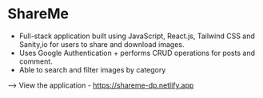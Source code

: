 # ShareMe

- Full-stack application built using JavaScript, React.js, Tailwind CSS and Sanity,io for users to share and download images. 
- Uses Google Authentication + performs CRUD operations for posts and comment.
- Able to search and filter images by category

--> View the application - https://shareme-dp.netlify.app
